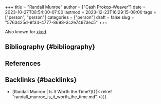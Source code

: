 +++
title = "Randall Munroe"
author = ["Cash Prokop-Weaver"]
date = 2023-10-27T08:54:00-07:00
lastmod = 2023-12-23T16:29:15-08:00
tags = ["person", "person"]
categories = ["person"]
draft = false
slug = "5763425d-9f34-4777-8698-3c2e74973ec5"
+++

Also known for [xkcd](http://xkcd.com).


## Bibliography {#bibliography}

## References

<style>.csl-entry{text-indent: -1.5em; margin-left: 1.5em;}</style><div class="csl-bib-body">
</div>



## Backlinks {#backlinks}

-   [Randall Munroe | Is It Worth the Time?]({{< relref "randall_munroe_is_it_worth_the_time.md" >}})
